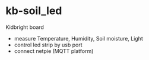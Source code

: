 # kb-soil_led
Kidbright board 
- measure Temperature, Humidity, Soil moisture,  Light 
- control led strip by usb port
- connect netpie (MQTT platform) 
